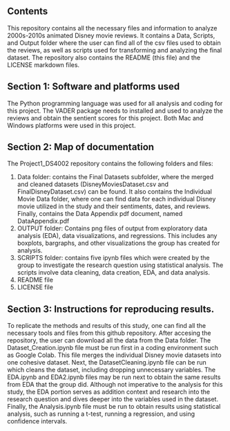 ## Contents ##
This repository contains all the necessary files and information to analyze 2000s-2010s animated Disney movie reviews. It contains a Data, Scripts, and Output folder where the user can find all of the csv files used to obtain the reviews, as well as scripts used for transforming and analyzing the final dataset. The repository also contains the README (this file) and the LICENSE markdown files. 

## Section 1: Software and platforms used 
The Python programming language was used for all analysis and coding for this project. The VADER package needs to installed and used to analyze the reviews and obtain the sentient scores for this project. Both Mac and Windows platforms were used in this project.

## Section 2: Map of documentation 
The Project1_DS4002 repository contains the following folders and files:
1. Data folder: contains the Final Datasets subfolder, where the merged and cleaned datasets (DisneyMoviesDataset.csv and FinalDisneyDataset.csv) can be found. It also contains the Individual Movie Data folder, where one can find data for each individual Disney movie utilized in the study and their sentiments, dates, and reviews. Finally, contains the Data Appendix pdf document, named DataAppendix.pdf
2. OUTPUT folder: Contains png files of output from exploratory data analysis (EDA), data visualizations, and regressions. This includes any boxplots, bargraphs, and other visualizations the group has created for analysis.
3. SCRIPTS folder: contains five ipynb files which were created by the group to investigate the research question using statistical analysis. The scripts involve data cleaning, data creation, EDA, and data analysis.
4. README file
5. LICENSE file

## Section 3: Instructions for reproducing results. 
To replicate the methods and results of this study, one can find all the necessary tools and files from this github repository. After accesing the repository, the user can download all the data from the Data folder. The Dataset_Creation.ipynb file must be run first in a coding environment such as Google Colab. This file merges the individual Disney movie datasets into one cohesive dataset. Next, the DatasetCleaning.ipynb file can be run which cleans the dataset, including dropping unnecessary variables. The EDA.ipynb and EDA2.ipynb files may be run next to obtain the same results from EDA that the group did. Although not imperative to the analysis for this study, the EDA portion serves as addition context and research into the research question and dives deeper into the variables used in the dataset. Finally, the Analysis.ipynb file must be run to obtain results using statistical analysis, such as running a t-test, running a regression, and using confidence intervals.
